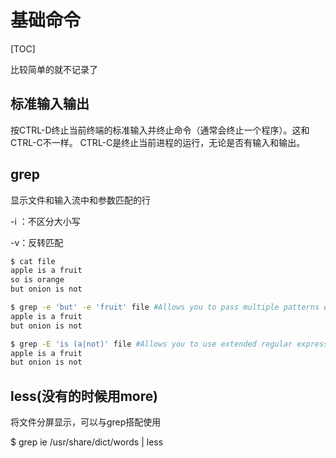 # 基础命令

[TOC]



比较简单的就不记录了

## 标准输入输出

按CTRL-D终止当前终端的标准输入并终止命令（通常会终止一个程序）。这和CTRL-C不一样。 CTRL-C是终止当前进程的运行，无论是否有输入和输出。

## grep

显示文件和输入流中和参数匹配的行  

-i ：不区分大小写

-v：反转匹配

```bash
$ cat file
apple is a fruit
so is orange
but onion is not

$ grep -e 'but' -e 'fruit' file #Allows you to pass multiple patterns explicitly
apple is a fruit
but onion is not

$ grep -E 'is (a|not)' file #Allows you to use extended regular expressions like ?, +, | etc
apple is a fruit
but onion is not
```

 ## less(没有的时候用more)

将文件分屏显示，可以与grep搭配使用

$ grep ie /usr/share/dict/words | less  



 